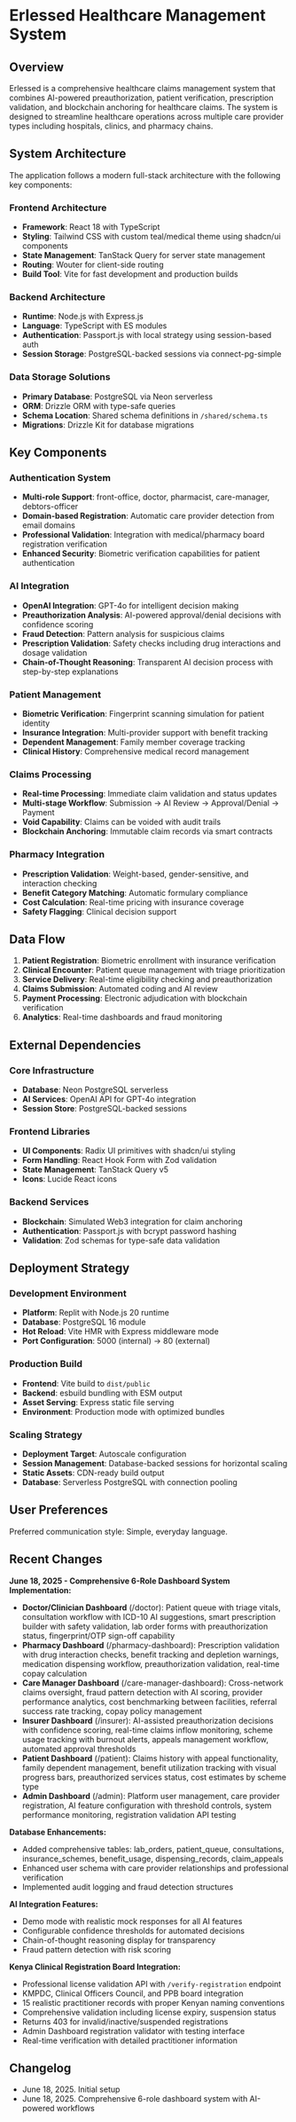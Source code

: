 # Erlessed Healthcare Management System

## Overview

Erlessed is a comprehensive healthcare claims management system that combines AI-powered preauthorization, patient verification, prescription validation, and blockchain anchoring for healthcare claims. The system is designed to streamline healthcare operations across multiple care provider types including hospitals, clinics, and pharmacy chains.

## System Architecture

The application follows a modern full-stack architecture with the following key components:

### Frontend Architecture
- **Framework**: React 18 with TypeScript
- **Styling**: Tailwind CSS with custom teal/medical theme using shadcn/ui components
- **State Management**: TanStack Query for server state management
- **Routing**: Wouter for client-side routing
- **Build Tool**: Vite for fast development and production builds

### Backend Architecture
- **Runtime**: Node.js with Express.js
- **Language**: TypeScript with ES modules
- **Authentication**: Passport.js with local strategy using session-based auth
- **Session Storage**: PostgreSQL-backed sessions via connect-pg-simple

### Data Storage Solutions
- **Primary Database**: PostgreSQL via Neon serverless
- **ORM**: Drizzle ORM with type-safe queries
- **Schema Location**: Shared schema definitions in `/shared/schema.ts`
- **Migrations**: Drizzle Kit for database migrations

## Key Components

### Authentication System
- **Multi-role Support**: front-office, doctor, pharmacist, care-manager, debtors-officer
- **Domain-based Registration**: Automatic care provider detection from email domains
- **Professional Validation**: Integration with medical/pharmacy board registration verification
- **Enhanced Security**: Biometric verification capabilities for patient authentication

### AI Integration
- **OpenAI Integration**: GPT-4o for intelligent decision making
- **Preauthorization Analysis**: AI-powered approval/denial decisions with confidence scoring
- **Fraud Detection**: Pattern analysis for suspicious claims
- **Prescription Validation**: Safety checks including drug interactions and dosage validation
- **Chain-of-Thought Reasoning**: Transparent AI decision process with step-by-step explanations

### Patient Management
- **Biometric Verification**: Fingerprint scanning simulation for patient identity
- **Insurance Integration**: Multi-provider support with benefit tracking
- **Dependent Management**: Family member coverage tracking
- **Clinical History**: Comprehensive medical record management

### Claims Processing
- **Real-time Processing**: Immediate claim validation and status updates
- **Multi-stage Workflow**: Submission → AI Review → Approval/Denial → Payment
- **Void Capability**: Claims can be voided with audit trails
- **Blockchain Anchoring**: Immutable claim records via smart contracts

### Pharmacy Integration
- **Prescription Validation**: Weight-based, gender-sensitive, and interaction checking
- **Benefit Category Matching**: Automatic formulary compliance
- **Cost Calculation**: Real-time pricing with insurance coverage
- **Safety Flagging**: Clinical decision support

## Data Flow

1. **Patient Registration**: Biometric enrollment with insurance verification
2. **Clinical Encounter**: Patient queue management with triage prioritization
3. **Service Delivery**: Real-time eligibility checking and preauthorization
4. **Claims Submission**: Automated coding and AI review
5. **Payment Processing**: Electronic adjudication with blockchain verification
6. **Analytics**: Real-time dashboards and fraud monitoring

## External Dependencies

### Core Infrastructure
- **Database**: Neon PostgreSQL serverless
- **AI Services**: OpenAI API for GPT-4o integration
- **Session Store**: PostgreSQL-backed sessions

### Frontend Libraries
- **UI Components**: Radix UI primitives with shadcn/ui styling
- **Form Handling**: React Hook Form with Zod validation
- **State Management**: TanStack Query v5
- **Icons**: Lucide React icons

### Backend Services
- **Blockchain**: Simulated Web3 integration for claim anchoring
- **Authentication**: Passport.js with bcrypt password hashing
- **Validation**: Zod schemas for type-safe data validation

## Deployment Strategy

### Development Environment
- **Platform**: Replit with Node.js 20 runtime
- **Database**: PostgreSQL 16 module
- **Hot Reload**: Vite HMR with Express middleware mode
- **Port Configuration**: 5000 (internal) → 80 (external)

### Production Build
- **Frontend**: Vite build to `dist/public`
- **Backend**: esbuild bundling with ESM output
- **Asset Serving**: Express static file serving
- **Environment**: Production mode with optimized bundles

### Scaling Strategy
- **Deployment Target**: Autoscale configuration
- **Session Management**: Database-backed sessions for horizontal scaling
- **Static Assets**: CDN-ready build output
- **Database**: Serverless PostgreSQL with connection pooling

## User Preferences

Preferred communication style: Simple, everyday language.

## Recent Changes

**June 18, 2025 - Comprehensive 6-Role Dashboard System Implementation:**
- **Doctor/Clinician Dashboard** (/doctor): Patient queue with triage vitals, consultation workflow with ICD-10 AI suggestions, smart prescription builder with safety validation, lab order forms with preauthorization status, fingerprint/OTP sign-off capability
- **Pharmacy Dashboard** (/pharmacy-dashboard): Prescription validation with drug interaction checks, benefit tracking and depletion warnings, medication dispensing workflow, preauthorization validation, real-time copay calculation
- **Care Manager Dashboard** (/care-manager-dashboard): Cross-network claims oversight, fraud pattern detection with AI scoring, provider performance analytics, cost benchmarking between facilities, referral success rate tracking, copay policy management
- **Insurer Dashboard** (/insurer): AI-assisted preauthorization decisions with confidence scoring, real-time claims inflow monitoring, scheme usage tracking with burnout alerts, appeals management workflow, automated approval thresholds
- **Patient Dashboard** (/patient): Claims history with appeal functionality, family dependent management, benefit utilization tracking with visual progress bars, preauthorized services status, cost estimates by scheme type
- **Admin Dashboard** (/admin): Platform user management, care provider registration, AI feature configuration with threshold controls, system performance monitoring, registration validation API testing

**Database Enhancements:**
- Added comprehensive tables: lab_orders, patient_queue, consultations, insurance_schemes, benefit_usage, dispensing_records, claim_appeals
- Enhanced user schema with care provider relationships and professional verification
- Implemented audit logging and fraud detection structures

**AI Integration Features:**
- Demo mode with realistic mock responses for all AI features
- Configurable confidence thresholds for automated decisions
- Chain-of-thought reasoning display for transparency
- Fraud pattern detection with risk scoring

**Kenya Clinical Registration Board Integration:**
- Professional license validation API with `/verify-registration` endpoint
- KMPDC, Clinical Officers Council, and PPB board integration
- 15 realistic practitioner records with proper Kenyan naming conventions
- Comprehensive validation including license expiry, suspension status
- Returns 403 for invalid/inactive/suspended registrations
- Admin Dashboard registration validator with testing interface
- Real-time verification with detailed practitioner information

## Changelog

- June 18, 2025. Initial setup
- June 18, 2025. Comprehensive 6-role dashboard system with AI-powered workflows